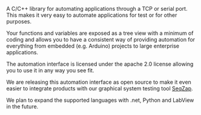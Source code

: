 A C/C++ library for automating applications through a TCP or serial port. This makes it very easy to automate applications for test or for other purposes.

Your functions and variables are exposed as a tree view with a minimum of coding and allows you to have a consistent way of providing automation for everything from embedded (e.g. Arduino) projects to large enterprise applications.

The automation interface is licensed under the apache 2.0 license allowing you to use it in any way you see fit.

We are releasing this automation interface as open source to make it even easier to integrate products with our graphical system testing tool [SeqZap](http://seqzap.com/).

We plan to expand the supported languages with .net, Python and LabView in the future.
